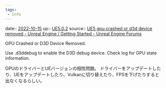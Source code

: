 ```yaml
---
tags:
 - Info
---
```


date:: [2022-10-15](Daily_Note/2022-10-15.md)
up:: [UE5.0.2](../Bar/App/UE5.0.2.md)
source:: [UE5 gpu crashed or d3d device removed - Unreal Engine / Getting Started - Unreal Engine Forums](https://forums.unrealengine.com/t/ue5-gpu-crashed-or-d3d-device-removed/524297/50)

GPU Crashed or D3D Device Removed.

Use .d3ddebug to enable the D3D debug device.
Check log for GPU state information.

GPUのドライバーとUEバージョンの相性問題。
ドライバーをアップデートしたり、UEをアップデートしたり、Vulkanに切り替えたり、FPSを下げたりすると出なくなるらしい。